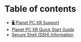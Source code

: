# Table of contents

* [🖥 Planet PC XR Support](README.md)
* [Planet PC XR Quick Start Guide](planet-pc-xr-quick-start-guide.md)
* [Secure Shell (SSH) Information](secure-shell-ssh-information.md)
